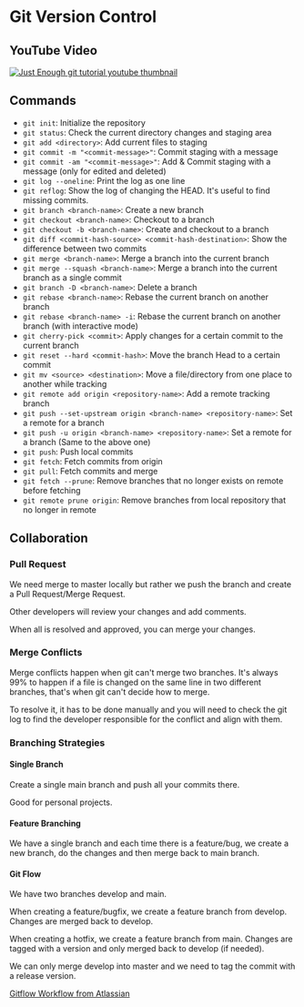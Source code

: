 # Git Version Control

## YouTube Video

[![Just Enough git tutorial youtube thumbnail](http://img.youtube.com/vi/EewCwhugJto/0.jpg)](http://www.youtube.com/watch?v=EewCwhugJto "Git for Professionals from 3 Tech Companies: (CLI+Github+Branching) | Just Enough Series")

## Commands

- `git init`: Initialize the repository
- `git status`: Check the current directory changes and staging area
- `git add <directory>`: Add current files to staging
- `git commit -m "<commit-message>"`: Commit staging with a message
- `git commit -am "<commit-message>"`: Add & Commit staging with a message (only for edited and deleted)
- `git log --oneline`: Print the log as one line
- `git reflog`: Show the log of changing the HEAD. It's useful to find missing commits.
- `git branch <branch-name>`: Create a new branch
- `git checkout <branch-name>`: Checkout to a branch
- `git checkout -b <branch-name>`: Create and checkout to a branch
- `git diff <commit-hash-source> <commit-hash-destination>`: Show the difference between two commits
- `git merge <branch-name>`: Merge a branch into the current branch
- `git merge --squash <branch-name>`: Merge a branch into the current branch as a single commit
- `git branch -D <branch-name>`: Delete a branch
- `git rebase <branch-name>`: Rebase the current branch on another branch
- `git rebase <branch-name> -i`: Rebase the current branch on another branch (with interactive mode)
- `git cherry-pick <commit>`: Apply changes for a certain commit to the current branch
- `git reset --hard <commit-hash>`: Move the branch Head to a certain commit
- `git mv <source> <destination>`: Move a file/directory from one place to another while tracking
- `git remote add origin <repository-name>`: Add a remote tracking branch
- `git push --set-upstream origin <branch-name> <repository-name>`: Set a remote for a branch
- `git push -u origin <branch-name> <repository-name>`: Set a remote for a branch (Same to the above one)
- `git push`: Push local commits
- `git fetch`: Fetch commits from origin
- `git pull`: Fetch commits and merge
- `git fetch --prune`: Remove branches that no longer exists on remote before fetching
- `git remote prune origin`: Remove branches from local repository that no longer in remote

## Collaboration

### Pull Request

We need merge to master locally but rather we push the branch and create a Pull Request/Merge Request.

Other developers will review your changes and add comments.

When all is resolved and approved, you can merge your changes.

### Merge Conflicts

Merge conflicts happen when git can't merge two branches. It's always 99% to happen if a file is changed on the same line in two different branches, that's when git can't decide how to merge.

To resolve it, it has to be done manually and you will need to check the git log to find the developer responsible for the conflict and align with them.

### Branching Strategies

#### Single Branch

Create a single main branch and push all your commits there.

Good for personal projects.

#### Feature Branching

We have a single branch and each time there is a feature/bug, we create a new branch, do the changes and then merge back to main branch.

#### Git Flow

We have two branches develop and main.

When creating a feature/bugfix, we create a feature branch from develop. Changes are merged back to develop.

When creating a hotfix, we create a feature branch from main. Changes are tagged with a version and only merged back to develop (if needed).

We can only merge develop into master and we need to tag the commit with a release version.

[Gitflow Workflow from Atlassian](https://www.atlassian.com/git/tutorials/comparing-workflows/gitflow-workflow)
